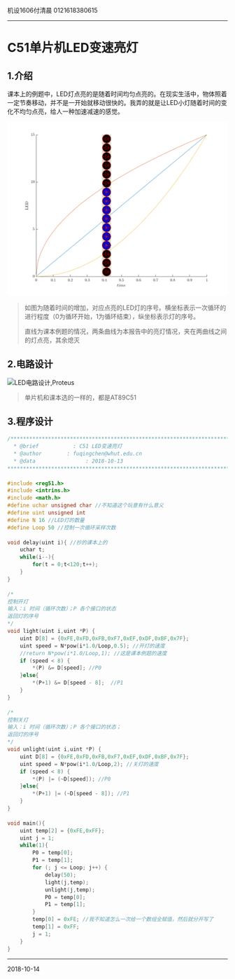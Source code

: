 机设1606付清晨	0121618380615

------

# C51单片机LED变速亮灯

## 1.介绍

课本上的例题中，LED灯点亮的是随着时间均匀点亮的。在现实生活中，物体照着一定节奏移动，并不是一开始就移动很快的。我弄的就是让LED小灯随着时间的变化不均匀点亮，给人一种加速减速的感觉。

![LED-time,Matlab](Picture/LED.png)

> 如图为随着时间的增加，对应点亮的LED灯的序号。横坐标表示一次循环的进行程度（0为循环开始，1为循环结束），纵坐标表示灯的序号。
>
> 直线为课本例题的情况，两条曲线为本报告中的亮灯情况，夹在两曲线之间的灯点亮，其余熄灭

## 2.电路设计

![LED电路设计,Proteus](Picture/L5.1_LED.BMP)

> 单片机和课本选的一样的，都是AT89C51

## 3.程序设计

```c
/**************************************************************************
  * @brief           : C51 LED变速亮灯
  * @author        : fuqingchen@whut.edu.cn
  * @data  				 : 2018-10-13
***************************************************************************/

#include <reg51.h>
#include <intrins.h>
#include <math.h>
#define uchar unsigned char //不知道这个玩意有什么意义
#define uint unsigned int
#define N 16 //LED灯的数量
#define Loop 50 //控制一次循环采样次数

void delay(uint i){ //抄的课本上的
	uchar t;
	while(i--){
		for(t = 0;t<120;t++);
	}
}

/*
控制开灯
输入：i 时间（循环次数）；P 各个接口的状态
返回灯的序号
*/
void light(uint i,uint *P) {
	uint D[8] = {0xFE,0xFD,0xFB,0xF7,0xEF,0xDF,0xBF,0x7F};
	uint speed = N*pow(i*1.0/Loop,0.5); //开灯的速度
	//return N*pow(i*1.0/Loop,1); //这是课本例题的速度
	if (speed < 8) {
		*(P) &= D[speed]; //P0
	}else{
		*(P+1) &= D[speed - 8];  //P1
	}
}

/*
控制关灯
输入：i 时间（循环次数）；P 各个接口的状态；
返回灯的序号
*/
void unlight(uint i,uint *P) {
	uint D[8] = {0xFE,0xFD,0xFB,0xF7,0xEF,0xDF,0xBF,0x7F};
	uint speed = N*pow(i*1.0/Loop,2); //关灯的速度
	if (speed < 8) {
		*(P) |= (~D[speed]); //P0
	}else{
		*(P+1) |= (~D[speed - 8]); //P1
	}
}

void main(){
	uint temp[2] = {0xFE,0xFF};
	uint j = 1;
	while(1){
		P0 = temp[0];
		P1 = temp[1];
		for (; j <= Loop; j++) {
			delay(50);
			light(j,temp);
			unlight(j,temp);
			P0 = temp[0];
			P1 = temp[1];
		}
		temp[0] = 0xFE; //我不知道怎么一次给一个数组全赋值，然后就分开写了
		temp[1] = 0xFF;
		j = 1;
	}
}
```

------

2018-10-14